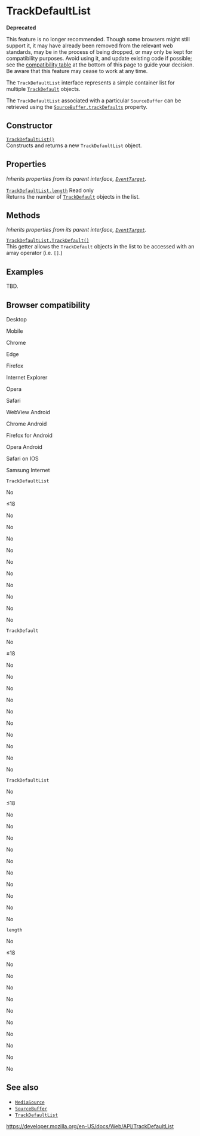 TrackDefaultList
================

**Deprecated**

This feature is no longer recommended. Though some browsers might still support it, it may have already been removed from the relevant web standards, may be in the process of being dropped, or may only be kept for compatibility purposes. Avoid using it, and update existing code if possible; see the [compatibility table](#browser_compatibility) at the bottom of this page to guide your decision. Be aware that this feature may cease to work at any time.

The `TrackDefaultList` interface represents a simple container list for multiple [`TrackDefault`](trackdefault) objects.

The `TrackDefaultList` associated with a particular `SourceBuffer` can be retrieved using the [`SourceBuffer.trackDefaults`](sourcebuffer/trackdefaults) property.

Constructor
-----------

[`TrackDefaultList()`](trackdefaultlist/trackdefaultlist)  
Constructs and returns a new `TrackDefaultList` object.

Properties
----------

*Inherits properties from its parent interface, [`EventTarget`](eventtarget).*

 [`TrackDefaultList.length`](trackdefaultlist/length) <span class="badge inline readonly">Read only </span>   
Returns the number of [`TrackDefault`](trackdefault) objects in the list.

Methods
-------

*Inherits properties from its parent interface, [`EventTarget`](eventtarget).*

[`TrackDefaultList.TrackDefault()`](trackdefaultlist/trackdefault)  
This getter allows the `TrackDefault` objects in the list to be accessed with an array operator (i.e. `[]`.)

Examples
--------

TBD.

Browser compatibility
---------------------

Desktop

Mobile

Chrome

Edge

Firefox

Internet Explorer

Opera

Safari

WebView Android

Chrome Android

Firefox for Android

Opera Android

Safari on IOS

Samsung Internet

`TrackDefaultList`

No

≤18

No

No

No

No

No

No

No

No

No

No

`TrackDefault`

No

≤18

No

No

No

No

No

No

No

No

No

No

`TrackDefaultList`

No

≤18

No

No

No

No

No

No

No

No

No

No

`length`

No

≤18

No

No

No

No

No

No

No

No

No

No

See also
--------

-   [`MediaSource`](mediasource)
-   [`SourceBuffer`](sourcebuffer)
-   [`TrackDefaultList`](trackdefaultlist)

<a href="https://developer.mozilla.org/en-US/docs/Web/API/TrackDefaultList" class="_attribution-link">https://developer.mozilla.org/en-US/docs/Web/API/TrackDefaultList</a>
